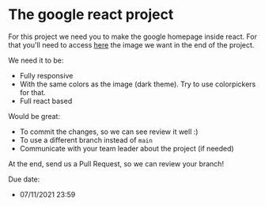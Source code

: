 # The google react project
For this project we need you to make the google homepage inside react.
For that you'll need to access [here](https://impartial-primula-42a.notion.site/Google-Test-0694b54f873442309919a2bff1c159ea) the image we want in the end of the project.

We need it to be:
* Fully responsive
* With the same colors as the image (dark theme). Try to use colorpickers for that.
* Full react based

Would be great:
* To commit the changes, so we can see review it well :)
* To use a different branch instead of ``` main ```
* Communicate with your team leader about the project (if needed)

At the end, send us a Pull Request, so we can review your branch!

Due date:
* 07/11/2021 23:59
